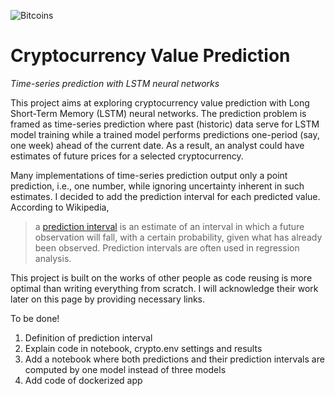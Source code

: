 ![Bitcoins](https://cdn.pixabay.com/photo/2017/01/25/12/31/bitcoin-2007769__340.jpg)

# Cryptocurrency Value Prediction
*Time-series prediction with LSTM neural networks*
 
This project aims at exploring cryptocurrency value prediction with Long Short-Term Memory (LSTM) neural networks. The prediction problem is framed as time-series prediction where past (historic) data serve for LSTM model training while a trained model performs predictions one-period (say, one week) ahead of the current date. As a result, an analyst could have estimates of future prices for a selected cryptocurrency.

Many implementations of time-series prediction output only a point prediction, i.e., one number, while ignoring uncertainty inherent in such estimates. I decided to add the prediction interval for each predicted value. According to Wikipedia, 
> a [prediction interval](https://en.wikipedia.org/wiki/Prediction_interval) is an estimate of an interval in which a future 
> observation will fall, with a certain probability, given 
> what has already been observed. Prediction intervals are often used in regression analysis. 

This project is built on the works of other people as code reusing is more optimal than writing everything from scratch. I will acknowledge their work later on this page by providing necessary links.

To be done!
1. Definition of prediction interval
2. Explain code in notebook, crypto.env settings and results
3. Add a notebook where both predictions and their prediction intervals are computed by one model instead of three models
4. Add code of dockerized app 
